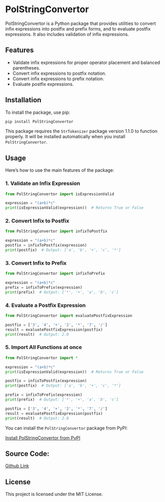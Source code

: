 
# PolStringConvertor

PolStringConvertor is a Python package that provides utilities to convert infix expressions into postfix and prefix forms, and to evaluate postfix expressions. It also includes validation of infix expressions.

## Features

- Validate infix expressions for proper operator placement and balanced parentheses.
- Convert infix expressions to postfix notation.
- Convert infix expressions to prefix notation.
- Evaluate postfix expressions.

## Installation

To install the package, use pip:

```bash
pip install PolStringConvertor
```

This package requires the `StrTokenizer` package version 1.1.0 to function properly. It will be installed automatically when you install `PolStringConvertor`.

## Usage

Here’s how to use the main features of the package:

### 1. Validate an Infix Expression

```python
from PolStringConvertor import isExpressionValid

expression = "(a+b)*c"
print(isExpressionValid(expression))  # Returns True or False
```

### 2. Convert Infix to Postfix

```python
from PolStringConvertor import infixToPostfix

expression = "(a+b)*c"
postfix = infixToPostfix(expression)
print(postfix)  # Output: ['a', 'b', '+', 'c', '*']
```

### 3. Convert Infix to Prefix

```python
from PolStringConvertor import infixToPrefix

expression = "(a+b)*c"
prefix = infixToPrefix(expression)
print(prefix)  # Output: ['*', '+', 'a', 'b', 'c']
```

### 4. Evaluate a Postfix Expression

```python
from PolStringConvertor import evaluatePostfixExpression

postfix = ['3', '4', '+', '2', '*', '7', '/']
result = evaluatePostfixExpression(postfix)
print(result)  # Output: 2.0
```

### 5. Import All Functions at once

```python
from PolStringConvertor import *

expression = "(a+b)*c"
print(isExpressionValid(expression))  # Returns True or False

postfix = infixToPostfix(expression)
print(postfix)  # Output: ['a', 'b', '+', 'c', '*']

prefix = infixToPrefix(expression)
print(prefix)  # Output: ['*', '+', 'a', 'b', 'c']

postfix = ['3', '4', '+', '2', '*', '7', '/']
result = evaluatePostfixExpression(postfix)
print(result)  # Output: 2.0

```

You can install the `PolStringConvertor` package from PyPI:

[Install PolStringConvertor from PyPI](https://pypi.org/project/PolStringConvertor/1.0.0/)

## Source Code:

[Github Link](https://github.com/CyberPokemon/PolStringConvertor)

## License

This project is licensed under the MIT License.
